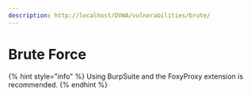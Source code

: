 ```yaml
---
description: http://localhost/DVWA/vulnerabilities/brute/
---
```


# Brute Force

{% hint style="info" %}
Using BurpSuite and the FoxyProxy extension is recommended.
{% endhint %}
